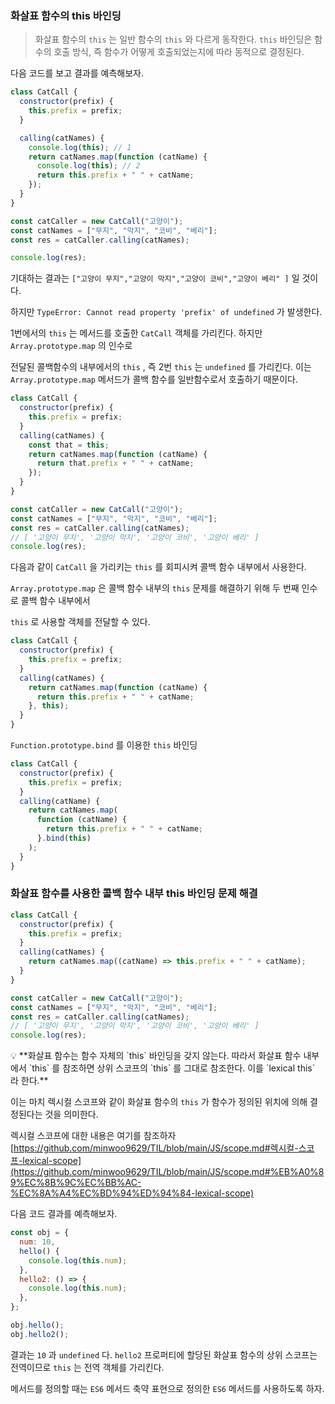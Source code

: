 ### 화살표 함수의 this 바인딩

> 화살표 함수의 `this` 는 일반 함수의 `this` 와 다르게 동작한다.
> `this` 바인딩은 함수의 호출 방식, 즉 함수가 어떻게 호출되었는지에 따라 동적으로 결정된다.

다음 코드를 보고 결과를 예측해보자.

```jsx
class CatCall {
  constructor(prefix) {
    this.prefix = prefix;
  }

  calling(catNames) {
    console.log(this); // 1
    return catNames.map(function (catName) {
      console.log(this); // 2
      return this.prefix + " " + catName;
    });
  }
}

const catCaller = new CatCall("고양이");
const catNames = ["무지", "막지", "코비", "베리"];
const res = catCaller.calling(catNames);

console.log(res);
```

기대하는 결과는 `["고양이 무지","고양이 막지","고양이 코비","고양이 베리" ]` 일 것이다.

하지만 `TypeError: Cannot read property 'prefix' of undefined` 가 발생한다.

1번에서의 `this` 는 메서드를 호출한 `CatCall` 객체를 가리킨다. 하지만 `Array.prototype.map` 의 인수로

전달된 콜백함수의 내부에서의 `this` , 즉 2번 `this` 는 `undefined` 를 가리킨다.
이는 `Array.prototype.map` 메서드가 콜백 함수를 일반함수로서 호출하기 때문이다.

```jsx
class CatCall {
  constructor(prefix) {
    this.prefix = prefix;
  }
  calling(catNames) {
    const that = this;
    return catNames.map(function (catName) {
      return that.prefix + " " + catName;
    });
  }
}

const catCaller = new CatCall("고양이");
const catNames = ["무지", "막지", "코비", "베리"];
const res = catCaller.calling(catNames);
// [ '고양이 무지', '고양이 막지', '고양이 코비', '고양이 베리' ]
console.log(res);
```

다음과 같이 `CatCall` 을 가리키는 `this` 를 회피시켜 콜백 함수 내부에서 사용한다.

`Array.prototype.map` 은 콜백 함수 내부의 `this` 문제를 해결하기 위해 두 번째 인수로 콜백 함수 내부에서

`this` 로 사용할 객체를 전달할 수 있다.

```jsx
class CatCall {
  constructor(prefix) {
    this.prefix = prefix;
  }
  calling(catNames) {
    return catNames.map(function (catName) {
      return this.prefix + " " + catName;
    }, this);
  }
}
```

`Function.prototype.bind` 를 이용한 `this` 바인딩

```jsx
class CatCall {
  constructor(prefix) {
    this.prefix = prefix;
  }
  calling(catName) {
    return catNames.map(
      function (catName) {
        return this.prefix + " " + catName;
      }.bind(this)
    );
  }
}
```

### 화살표 함수를 사용한 콜백 함수 내부 this 바인딩 문제 해결

```jsx
class CatCall {
  constructor(prefix) {
    this.prefix = prefix;
  }
  calling(catNames) {
    return catNames.map((catName) => this.prefix + " " + catName);
  }
}

const catCaller = new CatCall("고양이");
const catNames = ["무지", "막지", "코비", "베리"];
const res = catCaller.calling(catNames);
// [ '고양이 무지', '고양이 막지', '고양이 코비', '고양이 베리' ]
console.log(res);
```

<aside>
💡 **화살표 함수는 함수 자체의 `this` 바인딩을 갖지 않는다. 따라서 화살표 함수 내부에서 `this` 를 참조하면 상위 스코프의 `this` 를 그대로 참조한다. 이를 `lexical this` 라 한다.**

</aside>

이는 마치 렉시컬 스코프와 같이 화살표 함수의 `this` 가 함수가 정의된 위치에 의해 결정된다는 것을 의미한다.

렉시컬 스코프에 대한 내용은 여기를 참조하자
[https://github.com/minwoo9629/TIL/blob/main/JS/scope.md#렉시컬-스코프-lexical-scope](https://github.com/minwoo9629/TIL/blob/main/JS/scope.md#%EB%A0%89%EC%8B%9C%EC%BB%AC-%EC%8A%A4%EC%BD%94%ED%94%84-lexical-scope)

다음 코드 결과를 예측해보자.

```jsx
const obj = {
  num: 10,
  hello() {
    console.log(this.num);
  },
  hello2: () => {
    console.log(this.num);
  },
};

obj.hello();
obj.hello2();
```

결과는 `10` 과 `undefined` 다.
`hello2` 프로퍼티에 할당된 화살표 함수의 상위 스코프는 전역이므로 `this` 는 전역 객체를 가리킨다.

메서드를 정의할 때는 `ES6` 메서드 축약 표현으로 정의한 `ES6` 메서드를 사용하도록 하자.
